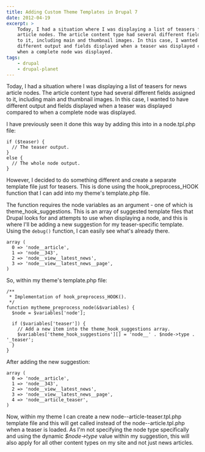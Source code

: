 ```yaml
---
title: Adding Custom Theme Templates in Drupal 7
date: 2012-04-19
excerpt: >
    Today, I had a situation where I was displaying a list of teasers for news
    article nodes. The article content type had several different fields assigned
    to it, including main and thumbnail images. In this case, I wanted to have
    different output and fields displayed when a teaser was displayed compared to
    when a complete node was displayed.
tags:
    - drupal
    - drupal-planet
---
```


Today, I had a situation where I was displaying a list of teasers for news
article nodes. The article content type had several different fields assigned to
it, including main and thumbnail images. In this case, I wanted to have
different output and fields displayed when a teaser was displayed compared to
when a complete node was displayed.

I have previously seen it done this way by adding this into in a node.tpl.php
file:

```language-php
if ($teaser) {
  // The teaser output.
}
else {
  // The whole node output.
}
```

However, I decided to do something different and create a separate template file
just for teasers. This is done using the hook_preprocess_HOOK function that I
can add into my theme's template.php file.

The function requires the node variables as an argument - one of which is
theme_hook_suggestions. This is an array of suggested template files that Drupal
looks for and attempts to use when displaying a node, and this is where I'll be
adding a new suggestion for my teaser-specific template. Using the `debug()`
function, I can easily see what's already there.

```language-php
array (
  0 => 'node__article',
  1 => 'node__343',
  2 => 'node__view__latest_news',
  3 => 'node__view__latest_news__page',
)
```

So, within my theme's template.php file:

```language-php
/**
 * Implementation of hook_preprocess_HOOK().
 */
function mytheme_preprocess_node(&$variables) {
  $node = $variables['node'];

  if ($variables['teaser']) {
    // Add a new item into the theme_hook_suggestions array.
    $variables['theme_hook_suggestions'][] = 'node__' . $node->type . '_teaser';
  }
}
```

After adding the new suggestion:

```language-php
array (
  0 => 'node__article',
  1 => 'node__343',
  2 => 'node__view__latest_news',
  3 => 'node__view__latest_news__page',
  4 => 'node__article_teaser',
)
```

Now, within my theme I can create a new node--article-teaser.tpl.php template
file and this will get called instead of the node--article.tpl.php when a teaser
is loaded. As I'm not specifying the node type specifically and using the
dynamic <em>\$node->type</em> value within my suggestion, this will also apply
for all other content types on my site and not just news articles.
